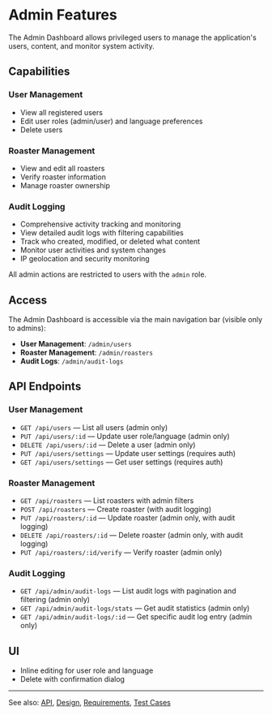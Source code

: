 # Admin Features

The Admin Dashboard allows privileged users to manage the application's users, content, and monitor system activity.

## Capabilities

### User Management
- View all registered users
- Edit user roles (admin/user) and language preferences
- Delete users

### Roaster Management  
- View and edit all roasters
- Verify roaster information
- Manage roaster ownership

### Audit Logging
- Comprehensive activity tracking and monitoring
- View detailed audit logs with filtering capabilities
- Track who created, modified, or deleted what content
- Monitor user activities and system changes
- IP geolocation and security monitoring

All admin actions are restricted to users with the `admin` role.

## Access

The Admin Dashboard is accessible via the main navigation bar (visible only to admins):
- **User Management**: `/admin/users`
- **Roaster Management**: `/admin/roasters`  
- **Audit Logs**: `/admin/audit-logs`

## API Endpoints

### User Management
- `GET /api/users` — List all users (admin only)
- `PUT /api/users/:id` — Update user role/language (admin only)
- `DELETE /api/users/:id` — Delete a user (admin only)
- `PUT /api/users/settings` — Update user settings (requires auth)
- `GET /api/users/settings` — Get user settings (requires auth)

### Roaster Management
- `GET /api/roasters` — List roasters with admin filters
- `POST /api/roasters` — Create roaster (with audit logging)
- `PUT /api/roasters/:id` — Update roaster (admin only, with audit logging)
- `DELETE /api/roasters/:id` — Delete roaster (admin only, with audit logging)
- `PUT /api/roasters/:id/verify` — Verify roaster (admin only)

### Audit Logging
- `GET /api/admin/audit-logs` — List audit logs with pagination and filtering (admin only)
- `GET /api/admin/audit-logs/stats` — Get audit statistics (admin only)
- `GET /api/admin/audit-logs/:id` — Get specific audit log entry (admin only)

## UI

- Inline editing for user role and language
- Delete with confirmation dialog

---

See also: [API](api.md), [Design](design.md), [Requirements](requirements.md), [Test Cases](test.md)
